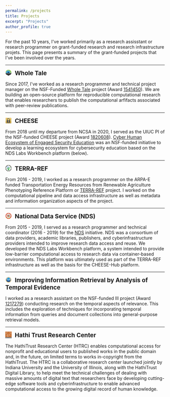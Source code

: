 ```yaml
---
permalink: /projects
title: Projects
excerpt: "Projects"
author_profile: true
---
```


For the past 10 years, I've worked primarily as a research assisstant or research programmer on grant-funded research and research infrastructure projets. This page presents a summary of the grant-funded projects that I've been involved over the years.

<hr/>
<img align="left" src="/images/wholetale.png" alt="Whole Tale" style="width: 20px; margin-right: 10px"/> <b style="font-size: 14pt; vertical-align: middle">Whole Tale</b>

Since 2017, I've worked as a research programmer and technical project manager on the NSF-Funded [Whole Tale](https://dashboard.wholetale.org) project (Award [1541450](https://www.nsf.gov/awardsearch/showAward?AWD_ID=1541450)). We are building an open-source platform for reproducible computational research that enables researchers to publish the computational arfifacts associated with peer-review publications.

<hr/>
<img align="left" src="/images/cheesehub.png" alt="CHEESE" style="width: 20px; margin-right: 10px"/> <b style="font-size: 14pt; vertical-align: middle">CHEESE</b>

From 2018 until my departure from NCSA in 2020, I served as the UIUC PI of the NSF-funded CHEESE project (Award [1820608](https://www.nsf.gov/awardsearch/showAward?AWD_ID=1820608)). [Cyber Human Ecosystem of Engaged Security Education](http://docs.cheesehub.org/) was an NSF-funded initiative to develop a learning ecosystem for cybersecurity education based on the NDS Labs Workbench platform (below).

<hr/>
<img align="left" src="/images/terra.png" alt="TERRA-REF" style="width: 20px; margin-right: 10px"/> <b style="font-size: 14pt; vertical-align: middle">TERRA-REF</b>

From 2016 - 2019, I worked as a research programmer on the ARPA-E funded Transportation Energy Resources from Renewable Agriculture Phenotyping Reference Platform  or [TERRA-REF](https://www.terraref.org/) project. I worked on the computational pipeline and data access infrastructure as well as metadata and information organization aspects of the project.

<hr/>
<img align="left" src="/images/nds.png" alt="NDS" style="width: 20px; margin-right: 10px"/> <b style="font-size: 14pt; vertical-align: middle">National Data Service (NDS)</b>

From 2015 - 2019, I served as a research programmer and technical coordinator (2016 - 2019) for the [NDS](http://nationaldataservice.org/) initiative. NDS was a consortium of data providers, academic libraries, publishers, and cyberinfrastructure providers intended to improve research data access and reuse. We developed the NDS Labs Workbench platform, a system intended to provide low-barrier computational access to research data via container-based environments. This platform was ultimately used as part of the TERRA-REF infrastructure as well as the basis for the CHEESE-Hub platform.

<hr/>
<img align="left" src="/images/nsf1.gif" alt="III" style="width: 20px; margin-right: 10px"/> <b style="font-size: 14pt; vertical-align: middle">Improving Information Retrieval by Analysis of Temporal Evidence</b>

I worked as a research assistant on the NSF-funded III project (Award [1217279]()) conducting research on the temporal aspects of relevance. This includes the exploration of techniques for incorporating temporal information from queries and document collections into general-purpose retrieval models. 

<hr/>
<img align="left" src="/images/htrc.jpg" alt="HTRC" style="width: 20px; margin-right: 10px"/> <b style="font-size: 14pt; vertical-align: middle">Hathi Trust Research Center</b>

The HathiTrust Research Center (HTRC) enables computational access for nonprofit and educational users to published works in the public domain and, in the future, on limited terms to works in-copyright from the HathiTrust. The HTRC is a collaborative research center launched jointly by Indiana University and the University of Illinois, along with the HathiTrust Digital Library, to help meet the technical challenges of dealing with massive amounts of digital text that researchers face by developing cutting-edge software tools and cyberinfrastructure to enable advanced computational access to the growing digital record of human knowledge.
